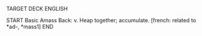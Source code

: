 TARGET DECK
ENGLISH

START
Basic
Amass
Back: v. Heap together; accumulate. [french: related to *ad-, *mass1]
END
